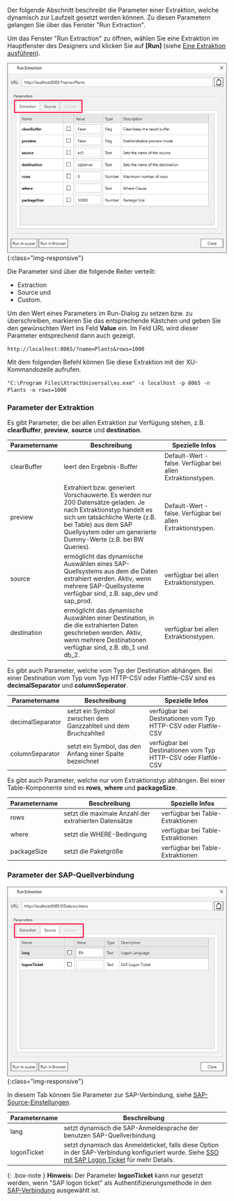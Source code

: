 Der folgende Abschnitt beschreibt die Parameter einer Extraktion, welche dynamisch zur Laufzeit gesetzt werden können. Zu diesen Parametern gelangen Sie über das Fenster "Run Extraction". 

Um das Fenster "Run Extraction" zu öffnen, wählen Sie eine Extraktion im Hauptfenster des Designers und klicken Sie auf **[Run]** (siehe [Eine Extraktion ausführen](../erste-schritte-mit-table/eine-extraktion-ausfuehren)).

![Extraction parameters](/img/content/xu/xu_run_extraction_param_gen_2.png){:class="img-responsive"}

Die Parameter sind über die folgende Reiter verteilt:
- Extraction
- Source und
- Custom.

Um den Wert eines Parameters im Run-Dialog zu setzen bzw. zu überschreiben, markieren Sie das entsprechende Kästchen und geben Sie den gewünschten Wert ins Feld **Value** ein. Im Feld URL wird dieser Parameter entsprechend dann auch gezeigt.

```
http://localhost:8065/?name=Plants&rows=1000
```

Mit dem folgenden Befehl können Sie diese Extraktion mit der XU-Kommandozeile aufrufen.
```
"C:\Program Files\XtractUniversal\xu.exe" -s localhost -p 8065 -n Plants -o rows=1000
```


### Parameter der Extraktion
Es gibt Parameter, die bei allen Extraktion zur Verfügung stehen, z.B. **clearBuffer**, **preview**, **source** und **destination**. 

Parametername | Beschreibung | Spezielle Infos
------------ | ------------- | -------------
clearBuffer | leert den Ergebnis-Buffer | Default-Wert - false. Verfügbar bei allen Extraktionstypen.
preview | Extrahiert bzw. generiert Vorschauwerte. Es werden nur 200 Datensätze geladen. Je nach Extraktionstyp handelt es sich um tatsächliche Werte (z.B. bei Table) aus dem SAP Quellysytem oder um generierte Dummy-Werte (z.B. bei BW Queries). | Default-Wert - false. Verfügbar bei allen Extraktionstypen.
source | ermöglicht das dynamische Auswählen eines SAP-Quellsystems aus dem die Daten extrahiert werden. Aktiv, wenn mehrere SAP-Quellsysteme verfügbar sind, z.B. sap_dev und sap_prod. |  verfügbar bei allen Extraktionstypen.
destination | ermöglicht das dynamische Auswählen einer Destination, in die die extrahierten Daten geschrieben werden. Aktiv, wenn mehrere Destinationen verfügbar sind, z.B. db_1 und db_2.|  verfügbar bei allen Extraktionstypen.


Es gibt auch Parameter, welche vom Typ der Destination abhängen. 
Bei einer Destination vom Typ vom Typ HTTP-CSV oder Flatfile-CSV sind es **decimalSeparator** und **columnSeperator**.

Parametername | Beschreibung | Spezielle Infos
------------ | ------------- | -------------
decimalSeparator | setzt ein Symbol zwischen dem Ganzzahlteil und dem Bruchzahlteil | verfügbar bei Destinationen vom Typ HTTP-CSV oder Flatfile-CSV
columnSeparator | setzt ein Symbol, das den Anfang einer Spalte bezeichnet | verfügbar bei Destinationen vom Typ HTTP-CSV oder Flatfile-CSV

Es gibt auch Parameter, welche nur vom Extraktionstyp abhängen. Bei einer Table-Komponente sind es **rows**, **where** und **packageSize**.

Parametername | Beschreibung | Spezielle Infos
------------ | ------------- | -------------
rows | setzt die maximale Anzahl der extrahierten Datensätze | verfügbar bei Table-Extraktionen
where | setzt die WHERE-Bedingung | verfügbar bei Table-Extraktionen
packageSize | setzt die Paketgröße | verfügbar bei Table-Extraktionen


<!---
beschreiben ALLER Parameter aller möglichen Extraktionstype
-->

### Parameter der SAP-Quellverbindung
![Source parameters](/img/content/xu/xu_run_extraction_param_gen.png){:class="img-responsive"}

In diesem Tab können Sie Parameter zur SAP-Verbindung, siehe [SAP-Source-Einstellungen](https://help.theobald-software.com/de/xtract-universal/fortgeschrittene-techniken/sap-verbindungen-anlegen).


Parametername | Beschreibung |
------------ | ------------- | 
lang | setzt dynamisch die SAP-Anmeldesprache der benutzen SAP-Quellverbindung  
logonTicket | setzt dynamisch das Anmeldeticket, falls diese Option in der SAP-Verbindung konfiguriert wurde. Siehe [SSO mit SAP Logon Ticket](https://help.theobald-software.com/en/xtract-universal/advanced-techniques/sap-single-sign-on/sso-with-sap-logon-ticket) für mehr Details.

{: .box-note }
**Hinweis:** Der Parameter **logonTicket** kann nur gesetzt werden, wenn "SAP logon ticket" als Authentifizierungsmethode in den [SAP-Verbindung](https://help.theobald-software.com/de/xtract-universal/fortgeschrittene-techniken/sap-verbindungen-anlegen) ausgewählt ist.
